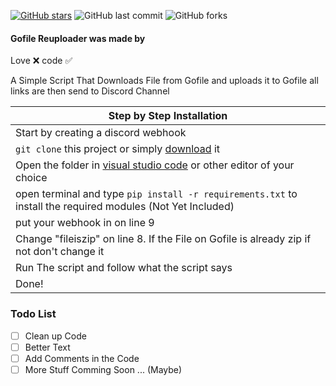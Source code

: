 [![GitHub stars](https://img.shields.io/github/stars/mrpekr/GofileReuploader?color=lime)](https://github.com/mrpekr/GofileReuploader/stargazers) ![GitHub last commit](https://img.shields.io/github/last-commit/mrpekr/GofileReuploader) ![GitHub forks](https://img.shields.io/github/forks/mrpekr/gofilereuploader?color=lime)

#### Gofile Reuploader was made by
Love ❌
code ✅

A Simple Script That Downloads File from Gofile and uploads it to Gofile all links are then send to Discord Channel 

|    Step by Step Installation 		|
| ------------------------------------ 	|
| Start by creating a discord webhook	|
| `git clone` this project or simply [download](https://github.com/mrpekr/GofileReuploader/archive/refs/heads/main.zip) it	|
| Open the folder in [visual studio code](https://code.visualstudio.com/Download#) or other editor of your choice							|
| open terminal and type `pip install -r requirements.txt` to install the required modules (Not Yet Included) 		|
| put your webhook in on line 9	|
| Change "fileiszip" on line 8. If the File on Gofile is already zip if not don't change it 				|
| Run The script and follow what the script says |
| Done! 				|

### Todo List
- [ ] Clean up Code
- [ ] Better Text
- [ ] Add Comments in the Code
- [ ] More Stuff Comming Soon ... (Maybe)
